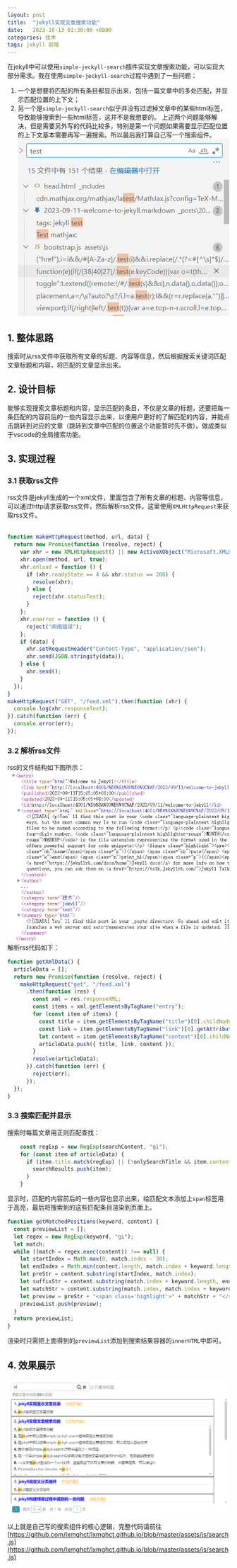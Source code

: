 ```yaml
---
layout: post
title:  "jekyll实现文章搜索功能"
date:   2023-10-13 01:30:00 +0800
categories: 技术
tags: jekyll 前端
---
```

在jekyll中可以使用`simple-jeckyll-search`插件实现文章搜索功能，可以实现大部分需求。我在使用`simple-jeckyll-search`过程中遇到了一些问题：
1. 一个是想要将匹配的所有条目都显示出来，包括一篇文章中的多处匹配，并显示匹配位置的上下文；
2. 另一个是`simple-jeckyll-search`似乎并没有过滤掉文章中的某些html标签，导致能够搜索到一些html标签，这并不是我想要的。
上述两个问题能够解决，但是需要另外写的代码比较多，特别是第一个问题如果需要显示匹配位置的上下文基本需要再写一遍搜索。所以最后我打算自己写一个搜索组件。
![vscode搜索](/post_assets/images/2023/10/13-vscode-global-search.png)

## 1. 整体思路
搜索时从rss文件中获取所有文章的标题、内容等信息，然后根据搜索关键词匹配文章标题和内容，将匹配的文章显示出来。

## 2. 设计目标
能够实现搜索文章标题和内容，显示匹配的条目，不仅是文章的标题，还要把每一条匹配的内容前后的一些内容显示出来，以便用户更好的了解匹配的内容，并能点击跳转到对应的文章（跳转到文章中匹配的位置这个功能暂时先不做）。做成类似于vscode的全局搜索功能。

## 3. 实现过程
### 3.1 获取rss文件
rss文件是jekyll生成的一个xml文件，里面包含了所有文章的标题、内容等信息，可以通过http请求获取rss文件，然后解析rss文件。这里使用`XMLHttpRequest`来获取rss文件。
```javascript

function makeHttpRequest(method, url, data) {
  return new Promise(function (resolve, reject) {
    var xhr = new XMLHttpRequest() || new ActiveXObject("Microsoft.XMLHTTP");
    xhr.open(method, url, true);
    xhr.onload = function () {
      if (xhr.readyState == 4 && xhr.status == 200) {
        resolve(xhr);
      } else {
        reject(xhr.statusText);
      }
    };
    xhr.onerror = function () {
      reject("网络错误");
    };
    if (data) {
      xhr.setRequestHeader("Content-Type", "application/json");
      xhr.send(JSON.stringify(data));
    } else {
      xhr.send();
    }
  });
}
makeHttpRequest("GET", "/feed.xml").then(function (xhr) {
  console.log(xhr.responseText);
}).catch(function (err) {
  console.error(err);
});
```

### 3.2 解析rss文件
rss的文件结构如下图所示：
![rss文件结构](/post_assets/images/2023/10/13-rss-structure.png)
解析rss代码如下：
```javascript
function getXmlData() {
  articleData = [];
  return new Promise(function (resolve, reject) {
    makeHttpRequest("get", "/feed.xml")
      .then(function (res) {
        const xml = res.responseXML;
        const items = xml.getElementsByTagName("entry");
        for (const item of items) {
          const title = item.getElementsByTagName("title")[0].childNodes[0].nodeValue;
          const link = item.getElementsByTagName("link")[0].getAttribute("href");
          let content = item.getElementsByTagName("content")[0].childNodes[0].nodeValue.replace(/<.*?>/g, "");
          articleData.push({ title, link, content });
        }
        resolve(articleData);
      }).catch(function (err) {
        reject(err);
      });
  });
}
```

### 3.3 搜索匹配并显示
搜索时每篇文章用正则匹配查找：
```javascript
    const regExp = new RegExp(searchContent, "gi");
    for (const item of articleData) {
      if (item.title.match(regExp) || (!onlySearchTitle && item.content.match(regExp))) {
        searchResults.push(item);
      }
    }
```
显示时，匹配的内容前后的一些内容也显示出来，给匹配文本添加上`span`标签用于高亮，最后将搜索到的这些匹配条目渲染到页面上。
```javascript
function getMatchedPositions(keyword, content) {
  const previewList = [];
  let regex = new RegExp(keyword, "gi");
  let match;
  while ((match = regex.exec(content)) !== null) {
    let startIndex = Math.max(0, match.index - 30);
    let endIndex = Math.min(content.length, match.index + keyword.length + 40);
    let preStr = content.substring(startIndex, match.index);
    let suffixStr = content.substring(match.index + keyword.length, endIndex);
    let matchStr = content.substring(match.index, match.index + keyword.length);
    let preview = preStr + "<span class='highlight'>" + matchStr + "</span>" + suffixStr;
    previewList.push(preview);
  }
  return previewList;
}
```
渲染时只需把上面得到的`previewList`添加到搜索结果容器的`innerHTML`中即可。

## 4. 效果展示
![搜索结果](/post_assets/images/2023/10/13-search-preview.png)

以上就是自己写的搜索组件的核心逻辑，完整代码请前往[https://github.com/lxmghct/lxmghct.github.io/blob/master/assets/js/search.js](https://github.com/lxmghct/lxmghct.github.io/blob/master/assets/js/search.js)
